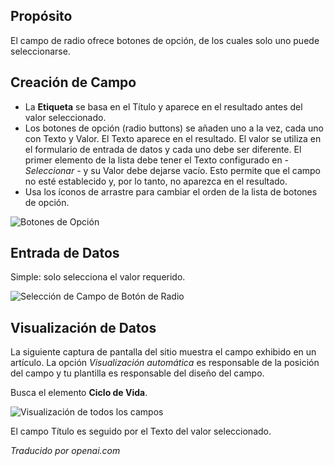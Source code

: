 <!-- Filename: J3.x:Adding_custom_fields/Radio_Field / Display title: Campo de Radio  -->


## Propósito

El campo de radio ofrece botones de opción, de los cuales solo uno puede seleccionarse.

## Creación de Campo

* La **Etiqueta** se basa en el Título y aparece en el resultado antes del valor seleccionado.
* Los botones de opción (radio buttons) se añaden uno a la vez, cada uno con Texto y Valor. El Texto aparece en el resultado. El valor se utiliza en el formulario de entrada de datos y cada uno debe ser diferente. El primer elemento de la lista debe tener el Texto configurado en *- Seleccionar -* y su Valor debe dejarse vacío. Esto permite que el campo no esté establecido y, por lo tanto, no aparezca en el resultado.
* Usa los íconos de arrastre para cambiar el orden de la lista de botones de opción.

![Botones de Opción](../../../en/images/fields/fields-radio.png "Botones de Opción")

## Entrada de Datos

Simple: solo selecciona el valor requerido.

![Selección de Campo de Botón de Radio](../../../en/images/fields/fields-radio-entry.png "Selección de Campo de Botón de Radio")

## Visualización de Datos

La siguiente captura de pantalla del sitio muestra el campo exhibido en un artículo. La opción *Visualización automática* es responsable de la posición del campo y tu plantilla es responsable del diseño del campo.

Busca el elemento **Ciclo de Vida**.

![Visualización de todos los campos](../../../en/images/fields/fields-display.png "Visualización de Campos")

El campo Título es seguido por el Texto del valor seleccionado.

*Traducido por openai.com*

